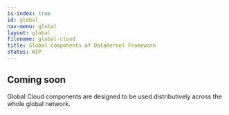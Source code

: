 ```yaml
---
is-index: true
id: global
nav-menu: global
layout: global
filename: global-cloud
title: Global components of DataKernel Framework
status: WIP
---
```


## Coming soon
Global Cloud components are designed to be used distributively across the whole global network.

